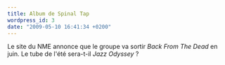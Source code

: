 ```yaml
---
title: Album de Spinal Tap
wordpress_id: 3
date: "2009-05-10 16:41:34 +0200"
---
```


Le site du NME annonce que le groupe va sortir _Back From The Dead_ en juin. Le
tube de l'été sera-t-il *Jazz Odyssey* ?
